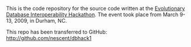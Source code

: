 This is the code repository for the source code written at the [Evolutionary Database Interoperability Hackathon](http://evoinfo.nescent.org/Database_Interop_Hackathon). The event took place from March 9-13, 2009, in Durham, NC.

This repo has been transferred to GitHub: http://github.com/nescent/dbhack1